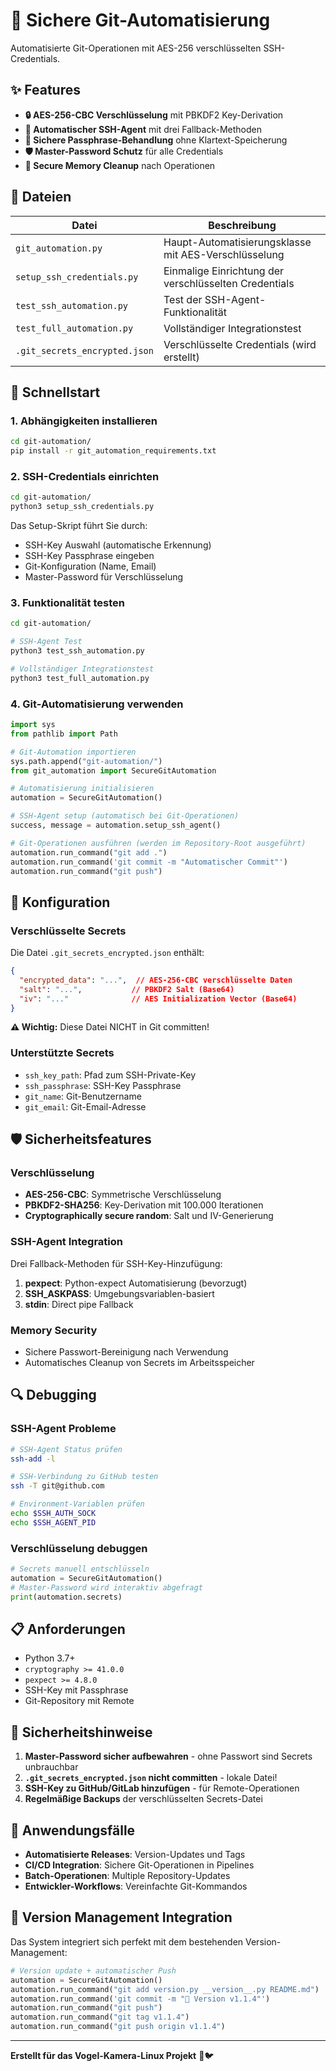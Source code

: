 # 🔐 Sichere Git-Automatisierung

Automatisierte Git-Operationen mit AES-256 verschlüsselten SSH-Credentials.

## ✨ Features

- **🔒 AES-256-CBC Verschlüsselung** mit PBKDF2 Key-Derivation
- **🚀 Automatischer SSH-Agent** mit drei Fallback-Methoden
- **🔑 Sichere Passphrase-Behandlung** ohne Klartext-Speicherung
- **🛡️ Master-Password Schutz** für alle Credentials
- **🧹 Secure Memory Cleanup** nach Operationen

## 📁 Dateien

| Datei | Beschreibung |
|-------|--------------|
| `git_automation.py` | Haupt-Automatisierungsklasse mit AES-Verschlüsselung |
| `setup_ssh_credentials.py` | Einmalige Einrichtung der verschlüsselten Credentials |
| `test_ssh_automation.py` | Test der SSH-Agent-Funktionalität |
| `test_full_automation.py` | Vollständiger Integrationstest |
| `.git_secrets_encrypted.json` | Verschlüsselte Credentials (wird erstellt) |

## 🚀 Schnellstart

### 1. Abhängigkeiten installieren

```bash
cd git-automation/
pip install -r git_automation_requirements.txt
```

### 2. SSH-Credentials einrichten

```bash
cd git-automation/
python3 setup_ssh_credentials.py
```

Das Setup-Skript führt Sie durch:
- SSH-Key Auswahl (automatische Erkennung)
- SSH-Key Passphrase eingeben
- Git-Konfiguration (Name, Email)
- Master-Password für Verschlüsselung

### 3. Funktionalität testen

```bash
cd git-automation/

# SSH-Agent Test
python3 test_ssh_automation.py

# Vollständiger Integrationstest
python3 test_full_automation.py
```

### 4. Git-Automatisierung verwenden

```python
import sys
from pathlib import Path

# Git-Automation importieren
sys.path.append("git-automation/")
from git_automation import SecureGitAutomation

# Automatisierung initialisieren
automation = SecureGitAutomation()

# SSH-Agent setup (automatisch bei Git-Operationen)
success, message = automation.setup_ssh_agent()

# Git-Operationen ausführen (werden im Repository-Root ausgeführt)
automation.run_command("git add .")
automation.run_command('git commit -m "Automatischer Commit"')
automation.run_command("git push")
```

## 🔧 Konfiguration

### Verschlüsselte Secrets

Die Datei `.git_secrets_encrypted.json` enthält:

```json
{
  "encrypted_data": "...",  // AES-256-CBC verschlüsselte Daten
  "salt": "...",           // PBKDF2 Salt (Base64)
  "iv": "..."              // AES Initialization Vector (Base64)
}
```

**⚠️ Wichtig:** Diese Datei NICHT in Git committen!

### Unterstützte Secrets

- `ssh_key_path`: Pfad zum SSH-Private-Key
- `ssh_passphrase`: SSH-Key Passphrase
- `git_name`: Git-Benutzername
- `git_email`: Git-Email-Adresse

## 🛡️ Sicherheitsfeatures

### Verschlüsselung

- **AES-256-CBC**: Symmetrische Verschlüsselung
- **PBKDF2-SHA256**: Key-Derivation mit 100.000 Iterationen
- **Cryptographically secure random**: Salt und IV-Generierung

### SSH-Agent Integration

Drei Fallback-Methoden für SSH-Key-Hinzufügung:

1. **pexpect**: Python-expect Automatisierung (bevorzugt)
2. **SSH_ASKPASS**: Umgebungsvariablen-basiert
3. **stdin**: Direct pipe Fallback

### Memory Security

- Sichere Passwort-Bereinigung nach Verwendung
- Automatisches Cleanup von Secrets im Arbeitsspeicher

## 🔍 Debugging

### SSH-Agent Probleme

```bash
# SSH-Agent Status prüfen
ssh-add -l

# SSH-Verbindung zu GitHub testen
ssh -T git@github.com

# Environment-Variablen prüfen
echo $SSH_AUTH_SOCK
echo $SSH_AGENT_PID
```

### Verschlüsselung debuggen

```python
# Secrets manuell entschlüsseln
automation = SecureGitAutomation()
# Master-Password wird interaktiv abgefragt
print(automation.secrets)
```

## 📋 Anforderungen

- Python 3.7+
- `cryptography >= 41.0.0`
- `pexpect >= 4.8.0`
- SSH-Key mit Passphrase
- Git-Repository mit Remote

## 🚨 Sicherheitshinweise

1. **Master-Password sicher aufbewahren** - ohne Passwort sind Secrets unbrauchbar
2. **`.git_secrets_encrypted.json` nicht committen** - lokale Datei!
3. **SSH-Key zu GitHub/GitLab hinzufügen** - für Remote-Operationen
4. **Regelmäßige Backups** der verschlüsselten Secrets-Datei

## 🎯 Anwendungsfälle

- **Automatisierte Releases**: Version-Updates und Tags
- **CI/CD Integration**: Sichere Git-Operationen in Pipelines
- **Batch-Operationen**: Multiple Repository-Updates
- **Entwickler-Workflows**: Vereinfachte Git-Kommandos

## 🔄 Version Management Integration

Das System integriert sich perfekt mit dem bestehenden Version-Management:

```python
# Version update + automatischer Push
automation = SecureGitAutomation()
automation.run_command("git add version.py __version__.py README.md")
automation.run_command('git commit -m "🔖 Version v1.1.4"')
automation.run_command("git push")
automation.run_command("git tag v1.1.4")
automation.run_command("git push origin v1.1.4")
```

---

**Erstellt für das Vogel-Kamera-Linux Projekt** 📸🐦